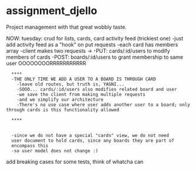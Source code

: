 # assignment_djello
Project management with that great wobbly taste.


NOW:
  tuesday:
  crud for lists, cards, card activity feed (trickiest one)
    -just add activity feed as a "hook" on put requests
    -each card has members array
    -client makes two requests ->
      -PUT: cards/:id/users to modify members of cards
      -POST: boards/:id/users to grant membership to same user
      OOOOOOOORRRRRRRRRRR

      ****
      -THE ONLY TIME WE ADD A USER TO A BOARD IS THROUGH CARD
        -leave old routes, but truth is, YAGNI...
        -SOOO... cards/:id/users also modifies related board and user
        -we save the client from making multiple requests
        -and we simplify our architecture
        -There's no use case where user adds another user to a board; only through cards is this functionality allowed
        
      ****


      -since we do not have a special "cards" view, we do not need
      user document to hold cards, since any boards they are part of
      encompass this
      -so user model does not change :)

  add breaking cases for some tests, think of whatcha can
  